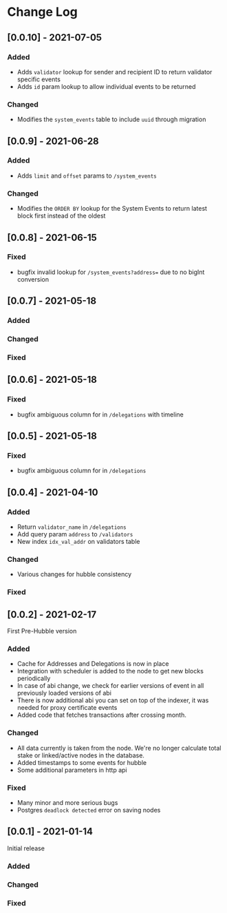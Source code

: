 # Change Log

## [0.0.10] - 2021-07-05

### Added

- Adds `validator` lookup for sender and recipient ID to return validator specific events
- Adds `id` param lookup to allow individual events to be returned

### Changed

- Modifies the `system_events` table to include `uuid` through migration

## [0.0.9] - 2021-06-28

### Added

- Adds `limit` and `offset` params to `/system_events`

### Changed

- Modifies the `ORDER BY` lookup for the System Events to return latest block first instead of the oldest

## [0.0.8] - 2021-06-15

### Fixed

- bugfix invalid lookup for `/system_events?address=` due to no bigInt conversion

## [0.0.7] - 2021-05-18

### Added

### Changed

### Fixed

## [0.0.6] - 2021-05-18

### Fixed

- bugfix ambiguous column for in `/delegations` with timeline

## [0.0.5] - 2021-05-18

### Fixed

- bugfix ambiguous column for in `/delegations`

## [0.0.4] - 2021-04-10

### Added

- Return `validator_name` in `/delegations`
- Add query param `address` to `/validators`
- New index `idx_val_addr` on validators table

### Changed

- Various changes for hubble consistency

### Fixed

## [0.0.2] - 2021-02-17

First Pre-Hubble version

### Added

- Cache for Addresses and Delegations is now in place
- Integration with scheduler is added to the node to get new blocks periodically
- In case of abi change, we check for earlier versions of event in all previously loaded versions of abi
- There is now additional abi you can set on top of the indexer, it was needed for proxy certificate events
- Added code that fetches transactions after crossing month.

### Changed

- All data currently is taken from the node. We're no longer calculate total stake or linked/active nodes in the database.
- Added timestamps to some events for hubble
- Some additional parameters in http api

### Fixed

- Many minor and more serious bugs
- Postgres `deadlock detected` error on saving nodes

## [0.0.1] - 2021-01-14

Initial release

### Added

### Changed

### Fixed
